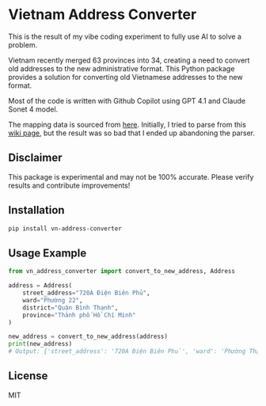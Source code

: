 # Vietnam Address Converter

This is the result of my vibe coding experiment to fully use AI to solve a problem.

Vietnam recently merged 63 provinces into 34, creating a need to convert old addresses to the new administrative format. This Python package provides a solution for converting old Vietnamese addresses to the new format.

Most of the code is written with Github Copilot using GPT 4.1 and Claude Sonet 4 model.

The mapping data is sourced from [here](https://github.com/thanhtrungit97/dvhcvn/tree/main). Initially, I tried to parse from this [wiki page](https://vi.wikipedia.org/wiki/Danh_s%C3%A1ch_%C4%91%C6%A1n_v%E1%BB%8B_h%C3%A0nh_ch%C3%ADnh_Vi%E1%BB%87t_Nam_trong_%C4%91%E1%BB%A3t_c%E1%BA%A3i_c%C3%A1ch_th%E1%BB%83_ch%E1%BA%BF_2024%E2%80%932025), but the result was so bad that I ended up abandoning the parser.

## Disclaimer

This package is experimental and may not be 100% accurate. Please verify results and contribute improvements!

## Installation

```bash
pip install vn-address-converter
```

## Usage Example

```python
from vn_address_converter import convert_to_new_address, Address

address = Address(
    street_address="720A Điện Biên Phủ",
    ward="Phường 22",
    district="Quận Bình Thạnh",
    province="Thành phố Hồ Chí Minh"
)

new_address = convert_to_new_address(address)
print(new_address)
# Output: {'street_address': '720A Điện Biên Phủ', 'ward': 'Phường Thạnh Mỹ Tây', 'district': None, 'province': 'Thành phố Hồ Chí Minh'}
```

## License

MIT